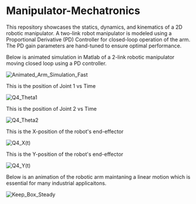 # Manipulator-Mechatronics
This repository showcases the statics, dynamics, and kinematics of a 2D robotic manipulator.
A two-link robot manipulator is modeled using a Proportional Derivative (PD) Controller for closed-loop operation of the arm. The PD gain parameters are hand-tuned to ensure optimal performance. 

Below is animated simulation in Matlab of a 2-link robotic manipulator moving closed loop using a PD controller.

![Animated_Arm_Simulation_Fast](https://user-images.githubusercontent.com/121901181/229310924-78b35d69-775d-40ef-9f28-64189881c63d.gif)

This is the position of Joint 1 vs Time

![Q4_Theta1](https://user-images.githubusercontent.com/121901181/228431387-209df7f1-5b48-44cf-b15c-abb496460866.jpg)

This is the position of Joint 2 vs Time

![Q4_Theta2](https://user-images.githubusercontent.com/121901181/228431723-f153676e-acd9-4552-bc5e-1c42826e21b9.jpg)

This is the X-position of the robot's end-effector

![Q4_X(t)](https://user-images.githubusercontent.com/121901181/229015370-22af2d7b-42b6-4fab-b200-bbb16fcea3dc.jpg)

This is the Y-position of the robot's end-effector

![Q4_Y(t)](https://user-images.githubusercontent.com/121901181/229015377-0ca50144-8a05-4c01-8a1f-b7c7d1867fc4.jpg)

Below is an animation of the robotic arm maintaning a linear motion which is essential for many industrial applicaitons.

![Keep_Box_Steady](https://user-images.githubusercontent.com/121901181/229310656-9e99041b-a8ef-4a6d-bf52-8f7beecccbf4.gif)
